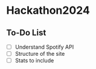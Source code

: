 # Hackathon2024
## To-Do List
- [ ] Understand Spotify API
- [ ] Structure of the site
- [ ] Stats to include